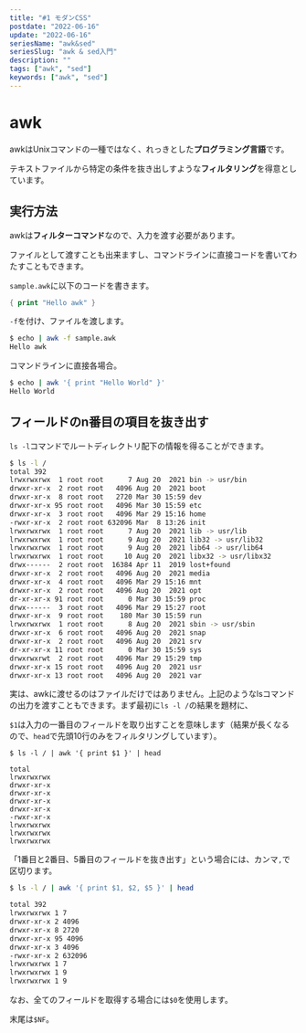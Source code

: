 ```yaml
---
title: "#1 モダンCSS"
postdate: "2022-06-16"
update: "2022-06-16"
seriesName: "awk&sed"
seriesSlug: "awk & sed入門"
description: ""
tags: ["awk", "sed"]
keywords: ["awk", "sed"]
---
```


# awk

awkはUnixコマンドの一種ではなく、れっきとした**プログラミング言語**です。

テキストファイルから特定の条件を抜き出しすような**フィルタリング**を得意としています。

## 実行方法

awkは**フィルターコマンド**なので、入力を渡す必要があります。

ファイルとして渡すことも出来ますし、コマンドラインに直接コードを書いてわたすこともできます。

`sample.awk`に以下のコードを書きます。

```awk
{ print "Hello awk" }
```

`-f`を付け、ファイルを渡します。

```bash
$ echo | awk -f sample.awk
Hello awk
```

コマンドラインに直接各場合。

```bash
$ echo | awk '{ print "Hello World" }'
Hello World
```

## フィールドのn番目の項目を抜き出す

`ls -l`コマンドでルートディレクトリ配下の情報を得ることができます。

```bash
$ ls -l /
total 392
lrwxrwxrwx  1 root root      7 Aug 20  2021 bin -> usr/bin
drwxr-xr-x  2 root root   4096 Aug 20  2021 boot
drwxr-xr-x  8 root root   2720 Mar 30 15:59 dev
drwxr-xr-x 95 root root   4096 Mar 30 15:59 etc
drwxr-xr-x  3 root root   4096 Mar 29 15:16 home
-rwxr-xr-x  2 root root 632096 Mar  8 13:26 init
lrwxrwxrwx  1 root root      7 Aug 20  2021 lib -> usr/lib
lrwxrwxrwx  1 root root      9 Aug 20  2021 lib32 -> usr/lib32
lrwxrwxrwx  1 root root      9 Aug 20  2021 lib64 -> usr/lib64
lrwxrwxrwx  1 root root     10 Aug 20  2021 libx32 -> usr/libx32
drwx------  2 root root  16384 Apr 11  2019 lost+found
drwxr-xr-x  2 root root   4096 Aug 20  2021 media
drwxr-xr-x  4 root root   4096 Mar 29 15:16 mnt
drwxr-xr-x  2 root root   4096 Aug 20  2021 opt
dr-xr-xr-x 91 root root      0 Mar 30 15:59 proc
drwx------  3 root root   4096 Mar 29 15:27 root
drwxr-xr-x  9 root root    180 Mar 30 15:59 run
lrwxrwxrwx  1 root root      8 Aug 20  2021 sbin -> usr/sbin
drwxr-xr-x  6 root root   4096 Aug 20  2021 snap
drwxr-xr-x  2 root root   4096 Aug 20  2021 srv
dr-xr-xr-x 11 root root      0 Mar 30 15:59 sys
drwxrwxrwt  2 root root   4096 Mar 29 15:29 tmp
drwxr-xr-x 15 root root   4096 Aug 20  2021 usr
drwxr-xr-x 13 root root   4096 Aug 20  2021 var
```

実は、awkに渡せるのはファイルだけではありません。上記のようなlsコマンドの出力を渡すこともできます。まず最初に`ls -l /`の結果を題材に、

`$1`は入力の一番目のフィールドを取り出すことを意味します（結果が長くなるので、`head`で先頭10行のみをフィルタリングしています）。

```shell
$ ls -l / | awk '{ print $1 }' | head

total
lrwxrwxrwx
drwxr-xr-x
drwxr-xr-x
drwxr-xr-x
drwxr-xr-x
-rwxr-xr-x
lrwxrwxrwx
lrwxrwxrwx
lrwxrwxrwx
```

「1番目と2番目、5番目のフィールドを抜き出す」という場合には、カンマ`,`で区切ります。

```bash
$ ls -l / | awk '{ print $1, $2, $5 }' | head

total 392
lrwxrwxrwx 1 7
drwxr-xr-x 2 4096
drwxr-xr-x 8 2720
drwxr-xr-x 95 4096
drwxr-xr-x 3 4096
-rwxr-xr-x 2 632096
lrwxrwxrwx 1 7
lrwxrwxrwx 1 9
lrwxrwxrwx 1 9
```

なお、全てのフィールドを取得する場合には`$0`を使用します。

末尾は`$NF`。

